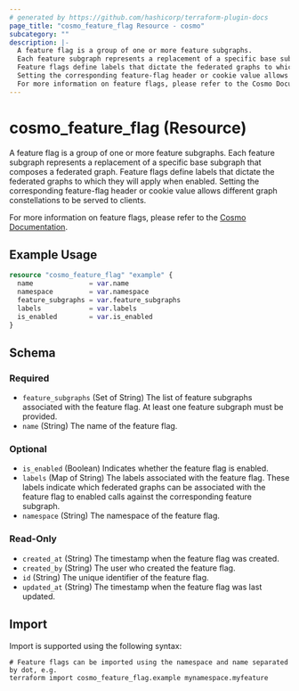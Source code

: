 ```yaml
---
# generated by https://github.com/hashicorp/terraform-plugin-docs
page_title: "cosmo_feature_flag Resource - cosmo"
subcategory: ""
description: |-
  A feature flag is a group of one or more feature subgraphs.
  Each feature subgraph represents a replacement of a specific base subgraph that composes a federated graph.
  Feature flags define labels that dictate the federated graphs to which they will apply when enabled.
  Setting the corresponding feature-flag header or cookie value allows different graph constellations to be served to clients.
  For more information on feature flags, please refer to the Cosmo Documentation https://cosmo-docs.wundergraph.com/cli/feature-flags.
---
```


# cosmo_feature_flag (Resource)

A feature flag is a group of one or more feature subgraphs. 
Each feature subgraph represents a replacement of a specific base subgraph that composes a federated graph. 
Feature flags define labels that dictate the federated graphs to which they will apply when enabled. 
Setting the corresponding feature-flag header or cookie value allows different graph constellations to be served to clients.

For more information on feature flags, please refer to the [Cosmo Documentation](https://cosmo-docs.wundergraph.com/cli/feature-flags).

## Example Usage

```terraform
resource "cosmo_feature_flag" "example" {
  name              = var.name
  namespace         = var.namespace
  feature_subgraphs = var.feature_subgraphs
  labels            = var.labels
  is_enabled        = var.is_enabled
}
```

<!-- schema generated by tfplugindocs -->
## Schema

### Required

- `feature_subgraphs` (Set of String) The list of feature subgraphs associated with the feature flag. 
At least one feature subgraph must be provided.
- `name` (String) The name of the feature flag.

### Optional

- `is_enabled` (Boolean) Indicates whether the feature flag is enabled.
- `labels` (Map of String) The labels associated with the feature flag. These labels indicate which 
federated graphs can be associated with the feature flag to enabled calls against the corresponding feature subgraph.
- `namespace` (String) The namespace of the feature flag.

### Read-Only

- `created_at` (String) The timestamp when the feature flag was created.
- `created_by` (String) The user who created the feature flag.
- `id` (String) The unique identifier of the feature flag.
- `updated_at` (String) The timestamp when the feature flag was last updated.

## Import

Import is supported using the following syntax:

```shell
# Feature flags can be imported using the namespace and name separated by dot, e.g.
terraform import cosmo_feature_flag.example mynamespace.myfeature
```
